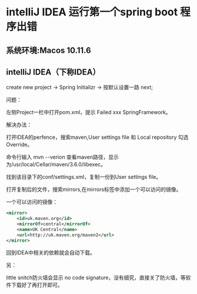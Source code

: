 # intelliJ IDEA 运行第一个spring boot 程序出错

## 系统环境:Macos 10.11.6
## intelliJ IDEA（下称IDEA）

create new project -> Spring Initializr -> 按默认设置一路 next;

问题：

左侧Project一栏中打开pom.xml，提示 Failed xxx SpringFramework。

解决办法：

打开IDEA的perfence，搜索maven,User settings file 和 Local repository 勾选 Override。

命令行输入 mvn --verion 查看maven路径，显示为/usr/local/Cellar/maven/3.6.0/libexec。

找到该目录下的conf/settings.xml，复制一份到User settings file。

打开复制后的文件，搜索mirrors,在mirrors标签中添加一个可以访问的镜像。

一个可以访问的镜像：

```xml
<mirror>
    <id>uk.maven.org</id>
    <mirrorOf>central</mirrorOf>
    <name>UK Central</name>
    <url>http://uk.maven.org/maven2</url>
</mirror>
```

回到IDEA中相关的依赖就会自动下载。

另：

little snitch防火墙会显示 no code signature，没有细究，直接关了防火墙，等软件下载好了再打开即可。







